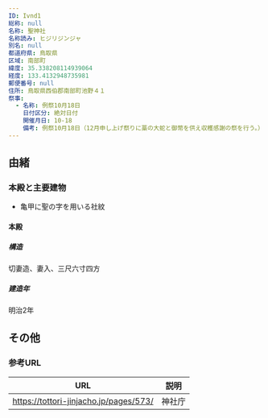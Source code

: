 ```yaml
---
ID: Ivnd1
総称: null
名称: 聖神社
名称読み: ヒジリジンジャ
別名: null
都道府県: 鳥取県
区域: 南部町
緯度: 35.338208114939064
経度: 133.4132948735981
郵便番号: null
住所: 鳥取県西伯郡南部町池野４１
祭事:
  - 名称: 例祭10月18日
    日付区分: 絶対日付
    開催月日: 10-18
    備考: 例祭10月18日（12月申し上げ祭りに藁の大蛇と御幣を供え収穫感謝の祭を行う。）
---
```


## 由緒

### 本殿と主要建物

- 亀甲に聖の字を用いる社紋

#### 本殿

##### 構造

切妻造、妻入、三尺六寸四方

##### 建造年

明治2年

## その他

### 参考URL

| URL                                    | 説明   |
| -------------------------------------- | ------ |
| https://tottori-jinjacho.jp/pages/573/ | 神社庁 |
